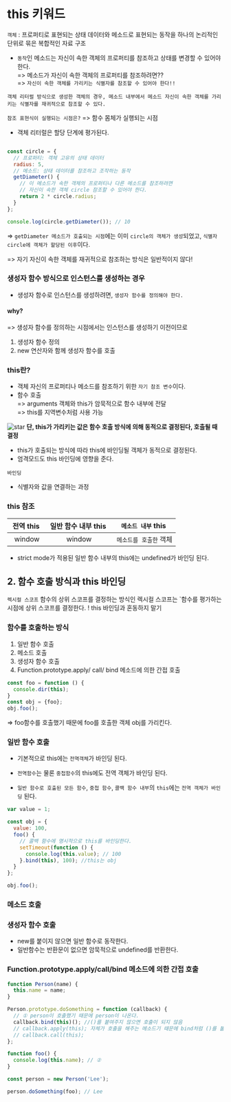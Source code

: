 # this 키워드
`객체` : 프로퍼티로 표현되는 상태 데이터와 메소드로 표현되는 동작을 하나의 논리적인 단위로 묶은 복합적인 자료 구조
- `동작`인 메소드는 자신이 속한 객체의 프로퍼티를 참조하고 상태를 변경할 수 있어야 한다.  
=> 메소드가 자신이 속한 객체의 프로퍼티를 참조하려면??  
=> `자신이 속한 객체를 가리키는 식별자를 참조할 수 있어야 한다!!`

`객체 리터럴 방식으로 생성한 객체의 경우, 메소드 내부에서 메소드 자신이 속한 객체를 가리키는 식별자를 재귀적으로 참조할 수 있다.`


`참조 표현식이 실행되는 시점은?`
=> 함수 몸체가 실행되는 시점

- 객체 리터럴은 할당 단계에 평가된다.

```javascript

const circle = {
  // 프로퍼티: 객체 고유의 상태 데이터
  radius: 5,
  // 메소드: 상태 데이터를 참조하고 조작하는 동작
  getDiameter() {
    // 이 메소드가 속한 객체의 프로퍼티나 다른 메소드를 참조하려면
    // 자신이 속한 객체 circle 참조할 수 있어야 한다.
    return 2 * circle.radius;
  }
};

console.log(circle.getDiameter()); // 10
```
=> `getDiameter 메소드가 호출되는 시점`에는 이미 `circle의 객체가 생성`되었고, `식별자 circle에 객체가 할당된 이후`이다.

=> 자기 자신이 속한 객체를 재귀적으로 참조하는 방식은 일반적이지 않다!


### 생성자 함수 방식으로 인스턴스를 생성하는 경우
- 생성자 함수로 인스턴스를 생성하려면, `생성자 함수를 정의해야 한다.`  
#### why?
=> 생성자 함수를 정의하는 시점에서는 인스턴스를 생성하기 이전이므로

1. 생성자 함수 정의
2. new 연산자와 함께 생성자 함수를 호출

### this란?
- 객체 자신의 프로퍼티나 메소드를 참조하기 위한 `자기 참조 변수`이다.
- 함수 호출   
=> arguments 객체와 this가 암묵적으로 함수 내부에 전달   
=> this를 지역변수처럼 사용 가능

![star](https://user-images.githubusercontent.com/37561451/57273306-3835be00-70d2-11e9-8087-3fb2a9054261.png) **단, this가 가리키는 값은 함수 호출 방식에 의해 동적으로 결정된다, 호출될 때 결정**   

- this가 호출되는 방식에 따라 this에 바인딩될 객체가 동적으로 결정된다.
- 엄격모드도 this 바인딩에 영향을 준다.

`바인딩`
- 식별자와 값을 연결하는 과정

### this 참조
| 전역 this | 일반 함수 내부 this | `메소드 내부` this |
| :---: | :---: | :---: |
| window | window | `메소드를 호출한` 객체 |

- strict mode가 적용된 일반 함수 내부의 this에는 undefined가 바인딩 된다.

## 2. 함수 호출 방식과 this 바인딩
`렉시컬 스코프` 함수의 상위 스코프를 결정하는 방식인 렉시컬 스코프는 `함수를 평가하는 시점에 상위 스코프를 결정한다.
! this 바인딩과 혼동하지 말기

### 함수를 호출하는 방식
1. 일반 함수 호출
2. 메소드 호출
3. 생성자 함수 호출
4. Function.prototype.apply/ call/ bind 메소드에 의한 간접 호출

```javascript
const foo = function () {
  console.dir(this);
}
const obj = {foo};
obj.foo();
```
=> foo함수를 호출했기 때문에 foo를 호출한 객체 obj를 가리킨다.

### 일반 함수 호출
- 기본적으로 this에는 `전역객체`가 바인딩 된다.
- `전역함수`는 물론 `중첩함수`의 this에도 전역 객체가 바인딩 된다.

- `일반 함수로 호출된 모든 함수`, `중첩 함수`, `콜백 함수 내부`의 `this`에는 `전역 객체가 바인딩` 된다.
```javascript
var value = 1;

const obj = {
  value: 100,
  foo() {
    // 콜백 함수에 명시적으로 this를 바인딩한다.
    setTimeout(function () {
      console.log(this.value); // 100
    }.bind(this), 100); //this는 obj
  }
};

obj.foo();
```
### 메소드 호출

### 생성자 함수 호출
- new를 붙이지 않으면 일반 함수로 동작한다.
- 일반함수는 반환문이 없으면 암묵적으로 undefined를 반환한다.

### Function.prototype.apply/call/bind 메소드에 의한 간접 호출

```javascript
function Person(name) {
  this.name = name;
}

Person.prototype.doSomething = function (callback) {
  // ① person이 호출했기 때문에 person이 나온다.
  callback.bind(this)(); //()를 붙여주지 않으면 호출이 되지 않음
  // callback.apply(this); 자체가 호출을 해주는 메소드기 때문에 bind처럼 ()를 붙이지 않아도 됨
  // callback.call(this);
};

function foo() {
  console.log(this.name); // ②
}

const person = new Person('Lee');

person.doSomething(foo); // Lee
```